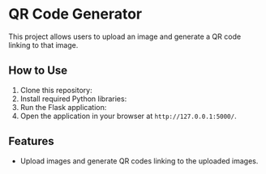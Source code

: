 # QR Code Generator
This project allows users to upload an image and generate a QR code linking to that image. 

## How to Use
1. Clone this repository:
2. Install required Python libraries:
3. Run the Flask application:
4. Open the application in your browser at `http://127.0.0.1:5000/`.

## Features
- Upload images and generate QR codes linking to the uploaded images.
